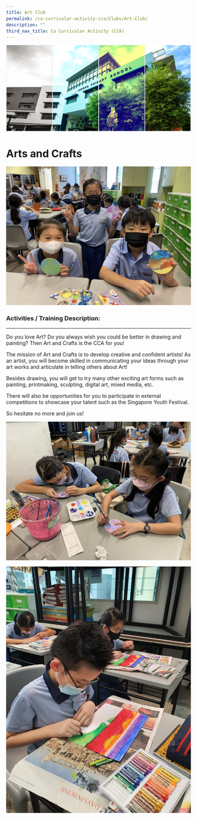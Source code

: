 ```yaml
---
title: Art Club
permalink: /co-curricular-activity-cca/Clubs/Art-Club/
description: ""
third_nav_title: Co Curricular Activity (CCA)
---
```

![](/images/Banner.png)

Arts and Crafts
========
![](/images/artsandcrafts01.jpg)

### Activities / Training Description: 
-----------------------------------

Do you love Art? Do you always wish you could be better in drawing and painting? Then Art and Crafts is the CCA for you!   
  
The mission of Art and Crafts is to develop creative and confident artists! As an artist, you will become skilled in communicating your ideas through your art works and articulate in telling others about Art!   
  
Besides drawing, you will get to try many other exciting art forms such as painting, printmaking, sculpting, digital art, mixed media, etc.    
  
There will also be opportunities for you to participate in external competitions to showcase your talent such as the Singapore Youth Festival.   
  
So hesitate no more and join us!

![](/images/artsandcrafts021.jpg)

![](/images/artsandcrafts03.jpg)